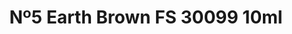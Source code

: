 ---
layout: product
title: "Nº5 Earth Brown  FS 30099  10ml"
price: "330" 
desc: "Acrylic Laquer 10mL"
img_path: "/assets/img/RC029.webp"
brand: "AK "
available: false
special_offer: false
new: false
soon: false
cat: "020000"
subcat: "020200"
subsubcat: "020201"
sifra: "RC029"
popular: false
spec: false
---